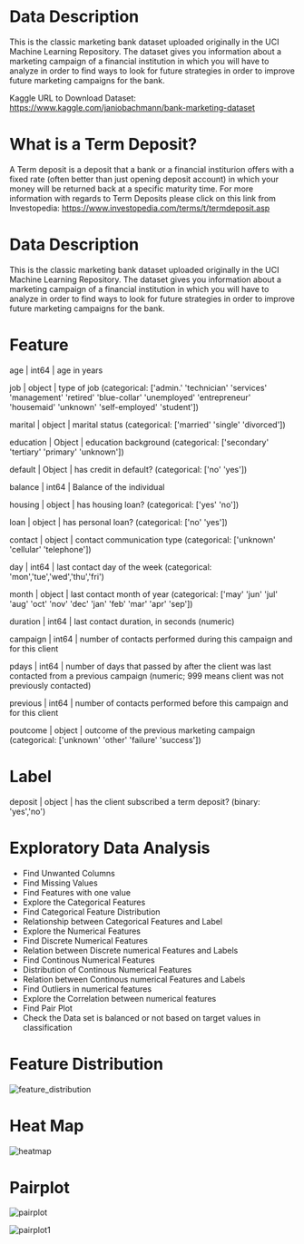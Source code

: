 # Data Description

This is the classic marketing bank dataset uploaded originally in the UCI Machine Learning Repository. The dataset gives you information about a marketing campaign of a financial institution in which you will have to analyze in order to find ways to look for future strategies in order to improve future marketing campaigns for the bank.

Kaggle URL to Download Dataset: https://www.kaggle.com/janiobachmann/bank-marketing-dataset

# What is a Term Deposit?

A Term deposit is a deposit that a bank or a financial institurion offers with a fixed rate (often better than just opening deposit account) in which your money will be returned back at a specific maturity time. For more information with regards to Term Deposits please click on this link from Investopedia: https://www.investopedia.com/terms/t/termdeposit.asp

# Data Description

This is the classic marketing bank dataset uploaded originally in the UCI Machine Learning Repository. The dataset gives you information about a marketing campaign of a financial institution in which you will have to analyze in order to find ways to look for future strategies in order to improve future marketing campaigns for the bank.

# Feature

age | int64 | age in years

job | object | type of job (categorical: ['admin.' 'technician' 'services' 'management' 'retired' 'blue-collar' 'unemployed' 'entrepreneur' 'housemaid' 'unknown' 'self-employed' 'student'])

marital | object | marital status (categorical: ['married' 'single' 'divorced'])

education | Object | education background (categorical: ['secondary' 'tertiary' 'primary' 'unknown'])

default | Object | has credit in default? (categorical: ['no' 'yes'])

balance | int64 | Balance of the individual

housing | object | has housing loan? (categorical: ['yes' 'no'])

loan | object | has personal loan? (categorical: ['no' 'yes'])

contact | object | contact communication type (categorical: ['unknown' 'cellular' 'telephone'])

day | int64 | last contact day of the week (categorical: 'mon','tue','wed','thu','fri')

month | object | last contact month of year (categorical: ['may' 'jun' 'jul' 'aug' 'oct' 'nov' 'dec' 'jan' 'feb' 'mar' 'apr' 'sep'])

duration | int64 | last contact duration, in seconds (numeric)

campaign | int64 | number of contacts performed during this campaign and for this client

pdays | int64 | number of days that passed by after the client was last contacted from a previous campaign (numeric; 999 means client was not previously contacted)

previous | int64 | number of contacts performed before this campaign and for this client

poutcome | object | outcome of the previous marketing campaign (categorical: ['unknown' 'other' 'failure' 'success'])

# Label

deposit | object | has the client subscribed a term deposit? (binary: 'yes','no')


# Exploratory Data Analysis

* Find Unwanted Columns
* Find Missing Values
* Find Features with one value
* Explore the Categorical Features
* Find Categorical Feature Distribution
* Relationship between Categorical Features and Label
* Explore the Numerical Features
* Find Discrete Numerical Features
* Relation between Discrete numerical Features and Labels
* Find Continous Numerical Features
* Distribution of Continous Numerical Features
* Relation between Continous numerical Features and Labels
* Find Outliers in numerical features
* Explore the Correlation between numerical features
* Find Pair Plot
* Check the Data set is balanced or not based on target values in classification

# Feature Distribution

![feature_distribution](https://user-images.githubusercontent.com/78812904/163993294-7765db6f-fe45-4983-897a-7f16e13df2b1.png)


# Heat Map

![heatmap](https://user-images.githubusercontent.com/78812904/163993463-4e82b50a-713d-4237-9b97-17eee16bbcbf.png)


# Pairplot

![pairplot](https://user-images.githubusercontent.com/78812904/163993589-fedeaaf7-5829-4670-b57b-ded39f31ab47.png)


![pairplot1](https://user-images.githubusercontent.com/78812904/163993651-ffa14469-e6f6-4832-97ca-bd6ac6943ca1.png)






